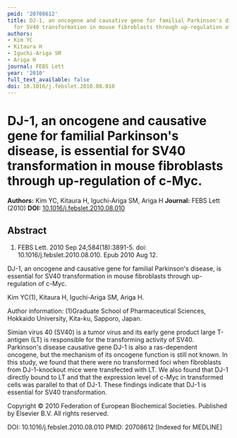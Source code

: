 ```yaml
---
pmid: '20708612'
title: DJ-1, an oncogene and causative gene for familial Parkinson's disease, is essential
  for SV40 transformation in mouse fibroblasts through up-regulation of c-Myc.
authors:
- Kim YC
- Kitaura H
- Iguchi-Ariga SM
- Ariga H
journal: FEBS Lett
year: '2010'
full_text_available: false
doi: 10.1016/j.febslet.2010.08.010
---
```


# DJ-1, an oncogene and causative gene for familial Parkinson's disease, is essential for SV40 transformation in mouse fibroblasts through up-regulation of c-Myc.
**Authors:** Kim YC, Kitaura H, Iguchi-Ariga SM, Ariga H
**Journal:** FEBS Lett (2010)
**DOI:** [10.1016/j.febslet.2010.08.010](https://doi.org/10.1016/j.febslet.2010.08.010)

## Abstract

1. FEBS Lett. 2010 Sep 24;584(18):3891-5. doi: 10.1016/j.febslet.2010.08.010.
Epub  2010 Aug 12.

DJ-1, an oncogene and causative gene for familial Parkinson's disease, is 
essential for SV40 transformation in mouse fibroblasts through up-regulation of 
c-Myc.

Kim YC(1), Kitaura H, Iguchi-Ariga SM, Ariga H.

Author information:
(1)Graduate School of Pharmaceutical Sciences, Hokkaido University, Kita-ku, 
Sapporo, Japan.

Simian virus 40 (SV40) is a tumor virus and its early gene product large 
T-antigen (LT) is responsible for the transforming activity of SV40. Parkinson's 
disease causative gene DJ-1 is also a ras-dependent oncogene, but the mechanism 
of its oncogene function is still not known. In this study, we found that there 
were no transformed foci when fibroblasts from DJ-1-knockout mice were 
transfected with LT. We also found that DJ-1 directly bound to LT and that the 
expression level of c-Myc in transformed cells was parallel to that of DJ-1. 
These findings indicate that DJ-1 is essential for SV40 transformation.

Copyright © 2010 Federation of European Biochemical Societies. Published by 
Elsevier B.V. All rights reserved.

DOI: 10.1016/j.febslet.2010.08.010
PMID: 20708612 [Indexed for MEDLINE]
